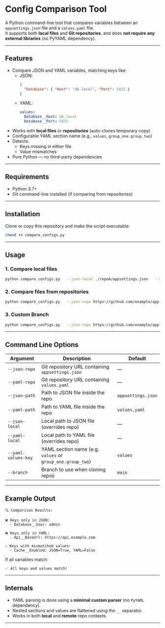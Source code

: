 # Config Comparison Tool

A Python command-line tool that compares variables between an `appsettings.json` file and a `values.yaml` file.  
It supports both **local files** and **Git repositories**, and does **not require any external libraries** (no PyYAML dependency).

---

## Features

- Compare JSON and YAML variables, matching keys like:
  - JSON:  
    ```json
    {
      "Database": { "Host": "db.local", "Port": 5432 }
    }
    ```
  - YAML:  
    ```yaml
    values:
      Database__Host: db.local
      Database__Port: 5432
    ```
- Works with **local files** or **repositories** (auto-clones temporary copy)
- Configurable YAML section name (e.g., `values`, `group_one.group_two`)
- Detects:
  - Keys missing in either file
  - Value mismatches
- Pure Python — no third-party dependencies

---

## Requirements

- Python 3.7+
- Git command-line installed (if comparing from repositories)

---

## Installation

Clone or copy this repository and make the script executable:

```bash
chmod +x compare_configs.py
```

---

## Usage

### 1. Compare **local files**

```bash
python compare_configs.py   --json-local ./repoA/appsettings.json   --yaml-local ./repoB/values.yaml   --yaml-values-key values
```

### 2. Compare files from **repositories**

```bash
python compare_configs.py   --json-repo https://github.com/example/app-repo.git   --yaml-repo https://github.com/example/config-repo.git   --json-path config/appsettings.json   --yaml-path helm/values.yaml   --yaml-values-key values.group_one
```

### 3. Custom Branch

```bash
python compare_configs.py   --json-repo https://github.com/example/app-repo.git   --yaml-repo https://github.com/example/config-repo.git   --branch develop
```

---

## Command Line Options

| Argument | Description | Default |
|-----------|--------------|----------|
| `--json-repo` | Git repository URL containing `appsettings.json` | — |
| `--yaml-repo` | Git repository URL containing `values.yaml` | — |
| `--json-path` | Path to JSON file inside the repo | `appsettings.json` |
| `--yaml-path` | Path to YAML file inside the repo | `values.yaml` |
| `--json-local` | Local path to JSON file (overrides repo) | — |
| `--yaml-local` | Local path to YAML file (overrides repo) | — |
| `--yaml-values-key` | YAML section name (e.g. `values` or `group_one.group_two`) | `values` |
| `--branch` | Branch to use when cloning repos | `main` |

---

## Example Output

```
🔍 Comparison Results:

❌ Keys only in JSON:
  - Database__User: admin

❌ Keys only in YAML:
  - Api__BaseUrl: https://api.example.com

⚠️ Keys with mismatched values:
  - Cache__Enabled: JSON=True, YAML=False
```

If all variables match:

```
✅ All keys and values match!
```

---

## Internals

- YAML parsing is done using a **minimal custom parser** (no `PyYAML` dependency).
- Nested sections and values are flattened using the `__` separator.
- Works in both **local** and **remote** repo contexts.

---